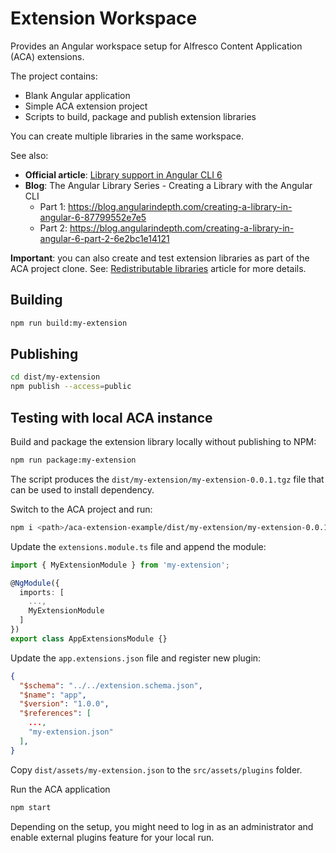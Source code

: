 # Extension Workspace

Provides an Angular workspace setup for Alfresco Content Application (ACA) extensions.

The project contains:

- Blank Angular application
- Simple ACA extension project
- Scripts to build, package and publish extension libraries

You can create multiple libraries in the same workspace.

See also:

- **Official article**: [Library support in Angular CLI 6](https://github.com/angular/angular-cli/wiki/stories-create-library#library-support-in-angular-cli-6)
- **Blog**: The Angular Library Series - Creating a Library with the Angular CLI
  - Part 1: https://blog.angularindepth.com/creating-a-library-in-angular-6-87799552e7e5
  - Part 2: https://blog.angularindepth.com/creating-a-library-in-angular-6-part-2-6e2bc1e14121

**Important**: you can also create and test extension libraries as part of the ACA project clone.
See: [Redistributable libraries](https://aca-dev-docs.netlify.com/#/extending?id=redistributable-libraries) article for more details.

## Building

```sh
npm run build:my-extension
```

## Publishing

```sh
cd dist/my-extension
npm publish --access=public
```

## Testing with local ACA instance

Build and package the extension library locally without publishing to NPM:

```sh
npm run package:my-extension
```

The script produces the `dist/my-extension/my-extension-0.0.1.tgz` file
that can be used to install dependency.

Switch to the ACA project and run:

```sh
npm i <path>/aca-extension-example/dist/my-extension/my-extension-0.0.1.tgz
```

Update the `extensions.module.ts` file and append the module:

```ts
import { MyExtensionModule } from 'my-extension';

@NgModule({
  imports: [
    ...,
    MyExtensionModule
  ]
})
export class AppExtensionsModule {}
```

Update the `app.extensions.json` file and register new plugin:

```json
{
  "$schema": "../../extension.schema.json",
  "$name": "app",
  "$version": "1.0.0",
  "$references": [
    ...,
    "my-extension.json"
  ],
}
```

Copy `dist/assets/my-extension.json` to the `src/assets/plugins` folder.

Run the ACA application

```sh
npm start
```

Depending on the setup, you might need to log in as an administrator
and enable external plugins feature for your local run.

